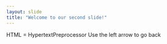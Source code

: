 ```yaml
---
layout: slide
title: "Welcome to our second slide!"
---
```

HTML = HypertextPreprocessor
Use the left arrow to go back

